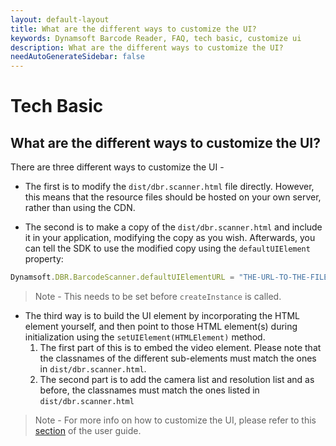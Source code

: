 ```yaml
---
layout: default-layout
title: What are the different ways to customize the UI?
keywords: Dynamsoft Barcode Reader, FAQ, tech basic, customize ui
description: What are the different ways to customize the UI?
needAutoGenerateSidebar: false
---
```


# Tech Basic

## What are the different ways to customize the UI?

There are three different ways to customize the UI -

- The first is to modify the `dist/dbr.scanner.html` file directly. However, this means that the resource files should be hosted on your own server, rather than using the CDN.

- The second is to make a copy of the `dist/dbr.scanner.html` and include it in your application, modifying the copy as you wish. Afterwards, you can tell the SDK to use the modified copy using the `defaultUIElement` property:

```javascript
Dynamsoft.DBR.BarcodeScanner.defaultUIElementURL = "THE-URL-TO-THE-FILE";
```

> Note - This needs to be set before `createInstance` is called.

- The third way is to build the UI element by incorporating the HTML element yourself, and then point to those HTML element(s) during initialization using the `setUIElement(HTMLElement)` method.
  1. The first part of this is to embed the video element. Please note that the classnames of the different sub-elements must match the ones in `dist/dbr.scanner.html`.
  2. The second part is to add the camera list and resolution list and as before, the classnames must match the ones listed in `dist/dbr.scanner.html`

> Note - For more info on how to customize the UI, please refer to this [section](https://www.dynamsoft.com/barcode-reader/programming/javascript/user-guide/?ver=latest#customize-the-ui) of the user guide.
